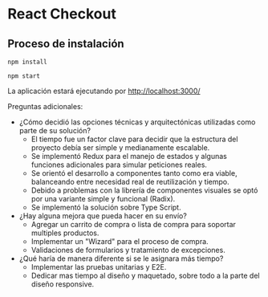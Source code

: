 # React Checkout

## Proceso de instalación
``npm install``

``npm start``

La aplicación estará ejecutando por [http://localhost:3000/](http://localhost:3000/)

Preguntas adicionales:
- ¿Cómo decidió las opciones técnicas y arquitectónicas utilizadas como parte de su solución?
  - El tiempo fue un factor clave para decidir que la estructura del proyecto debía ser simple y medianamente escalable.
  - Se implementó Redux para el manejo de estados y algunas funciones adicionales para simular peticiones reales.
  - Se orientó el desarrollo a componentes tanto como era viable, balanceando entre necesidad real de reutilización y tiempo.
  - Debido a problemas con la librería de componentes visuales se optó por una variante simple y funcional (Radix).
  - Se implementó la solución sobre Type Script.
- ¿Hay alguna mejora que pueda hacer en su envío?
  - Agregar un carrito de compra o lista de compra para soportar multiples productos.
  - Implementar un "Wizard" para el proceso de compra.
  - Validaciones de formularios y tratamiento de excepciones.
- ¿Qué haría de manera diferente si se le asignara más tiempo?
  - Implementar las pruebas unitarias y E2E.
  - Dedicar mas tiempo al diseño y maquetado, sobre todo a la parte del diseño responsive.

